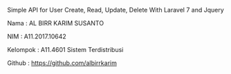 Simple API for User Create, Read, Update, Delete
With Laravel 7 and Jquery

Nama : AL BIRR KARIM SUSANTO

NIM : A11.2017.10642

Kelompok : A11.4601 Sistem Terdistribusi

Github : https://github.com/albirrkarim